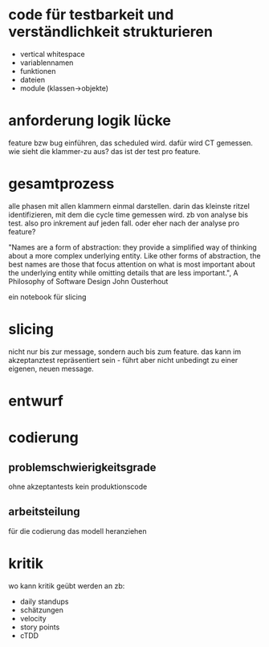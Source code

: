 # code für testbarkeit und verständlichkeit strukturieren
* vertical whitespace
* variablennamen
* funktionen
* dateien
* module (klassen->objekte)

# anforderung logik lücke
feature bzw bug einführen, das scheduled wird. dafür wird CT gemessen.
wie sieht die klammer-zu aus? das ist der test pro feature.

# gesamtprozess
alle phasen mit allen klammern einmal darstellen.
darin das kleinste ritzel identifizieren, mit dem die cycle time gemessen wird.
zb von analyse bis test. also pro inkrement auf jeden fall.
oder eher nach der analyse pro feature?



"Names are a form of abstraction: they provide a simplified way of thinking about a more complex underlying entity. Like other forms of abstraction, the best names are those that focus attention on what is most important about the underlying entity while omitting details that are less important.",
A Philosophy of Software Design
John Ousterhout

ein notebook für slicing


# slicing
nicht nur bis zur message, sondern auch bis zum feature. das kann im akzeptanztest repräsentiert sein - führt aber nicht unbedingt zu einer eigenen, neuen message.

# entwurf

# codierung
## problemschwierigkeitsgrade
ohne akzeptantests kein produktionscode
## arbeitsteilung
für die codierung das modell heranziehen

# kritik
wo kann kritik geübt werden an zb:

* daily standups
* schätzungen
* velocity
* story points
* cTDD
